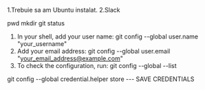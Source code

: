 1.Trebuie sa am Ubuntu instalat.
2.Slack

pwd mkdir
git status

1. In your shell, add your user name:
   git config --global user.name "your_username"
2. Add your email address:
   git config --global user.email "your_email_address@example.com"
3. To check the configuration, run:
   git config --global --list

git config --global credential.helper store --- SAVE CREDENTIALS
